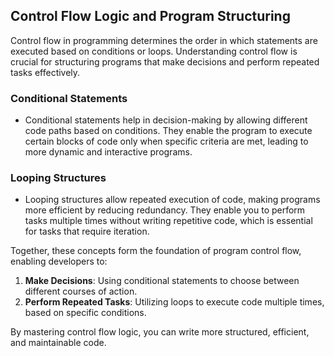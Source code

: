 ## Control Flow Logic and Program Structuring

Control flow in programming determines the order in which statements are executed based on conditions or loops. Understanding control flow is crucial for structuring programs that make decisions and perform repeated tasks effectively.

### Conditional Statements
- Conditional statements help in decision-making by allowing different code paths based on conditions. They enable the program to execute certain blocks of code only when specific criteria are met, leading to more dynamic and interactive programs.

### Looping Structures
- Looping structures allow repeated execution of code, making programs more efficient by reducing redundancy. They enable you to perform tasks multiple times without writing repetitive code, which is essential for tasks that require iteration.

Together, these concepts form the foundation of program control flow, enabling developers to:
1. **Make Decisions**: Using conditional statements to choose between different courses of action.
2. **Perform Repeated Tasks**: Utilizing loops to execute code multiple times, based on specific conditions.

By mastering control flow logic, you can write more structured, efficient, and maintainable code.

